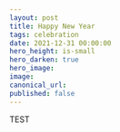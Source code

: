 ```yaml
---
layout: post
title: Happy New Year
tags: celebration
date: 2021-12-31 00:00:00
hero_height: is-small
hero_darken: true
hero_image: 
image: 
canonical_url:
published: false
---
```


TEST

